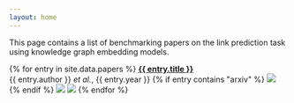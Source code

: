 ```yaml
---
layout: home
---
```

This page contains a list of benchmarking papers on the link prediction task using knowledge graph
embedding models.

{% for entry in site.data.papers %}
<strong><a href="{{ entry.link }}">{{ entry.title }}</a></strong>
<br />{{ entry.author }} *et al.*, {{ entry.year }} {% if entry contains "arxiv" %}
<a href="https://arxiv.org/abs/{{ entry.arxiv }}">
<img style="display:inline" src="https://img.shields.io/badge/arXiv-{{ entry.arxiv }}-b31b1b" />
</a>
{% endif %}
<img style="display:inline" src="https://img.shields.io/badge/Models-{{ entry.models.size }}
-blue" />
<img style="display:inline" src="https://img.shields.io/badge/Datasets-{{ entry.datasets.size }}
-blueviolet" />
{% endfor %}
